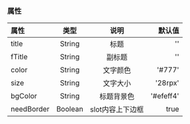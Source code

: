 ### 属性
属性 | 类型 | 说明 | 默认值
:- | :-: | :-: | -: 
title | String | 标题 | ''
fTitle | String | 副标题 | ''
color | String | 文字颜色 | '#777'
size | String | 文字大小 | '28rpx'
bgColor | String | 标题背景色 | '#efeff4'
needBorder | Boolean | slot内容上下边框 | true

